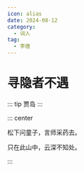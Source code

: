 ```yaml
---
icon: alias
date: 2024-08-12
category:
  - 词人
tag:
  - 李唐
---
```


# 寻隐者不遇

<!-- more -->

::: tip
贾岛
:::

::: center

松下问童子，言师采药去。

只在此山中，云深不知处。

:::